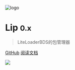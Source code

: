 ![logo](../assets/logo.webp)

# Lip <small>0.x</small>

> LiteLoaderBDS的包管理器

[GitHub](https://github.com/LiteLDev/Lip)
[阅读文档](/README.md)

![](../assets/banner.webp)
